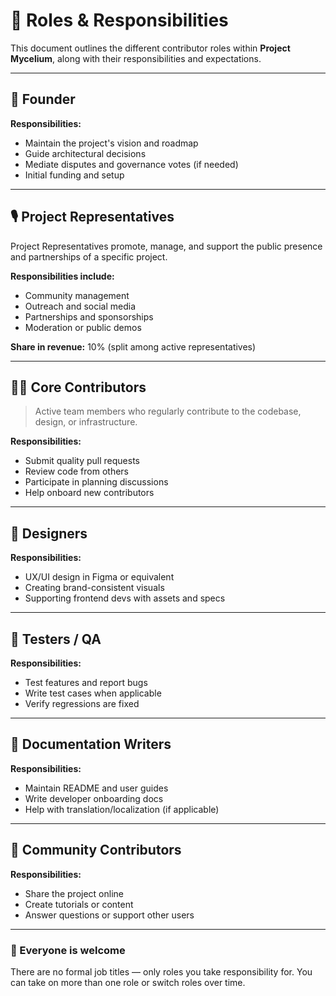 # 🧩 Roles & Responsibilities

This document outlines the different contributor roles within **Project Mycelium**, along with their responsibilities and expectations.

---

## 👑 Founder

**Responsibilities:**
- Maintain the project's vision and roadmap
- Guide architectural decisions
- Mediate disputes and governance votes (if needed)
- Initial funding and setup

---

## 🎙️ Project Representatives

Project Representatives promote, manage, and support the public presence and partnerships of a specific project.

**Responsibilities include:**
- Community management
- Outreach and social media
- Partnerships and sponsorships
- Moderation or public demos

**Share in revenue:** 10% (split among active representatives)

---

## 🧑‍💻 Core Contributors

> Active team members who regularly contribute to the codebase, design, or infrastructure.

**Responsibilities:**
- Submit quality pull requests
- Review code from others
- Participate in planning discussions
- Help onboard new contributors

---

## 🎨 Designers

**Responsibilities:**
- UX/UI design in Figma or equivalent
- Creating brand-consistent visuals
- Supporting frontend devs with assets and specs

---

## 🧪 Testers / QA

**Responsibilities:**
- Test features and report bugs
- Write test cases when applicable
- Verify regressions are fixed

---

## 🧾 Documentation Writers

**Responsibilities:**
- Maintain README and user guides
- Write developer onboarding docs
- Help with translation/localization (if applicable)

---

## 🤝 Community Contributors

**Responsibilities:**
- Share the project online
- Create tutorials or content
- Answer questions or support other users

---

### 🌱 Everyone is welcome  
There are no formal job titles — only roles you take responsibility for. You can take on more than one role or switch roles over time.
